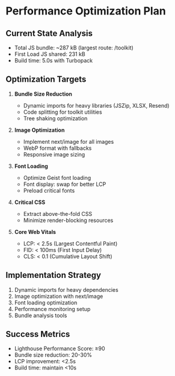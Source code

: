 # Performance Optimization Plan

## Current State Analysis

- Total JS bundle: ~287 kB (largest route: /toolkit)
- First Load JS shared: 231 kB
- Build time: 5.0s with Turbopack

## Optimization Targets

1. **Bundle Size Reduction**
   - Dynamic imports for heavy libraries (JSZip, XLSX, Resend)
   - Code splitting for toolkit utilities
   - Tree shaking optimization

2. **Image Optimization**
   - Implement next/image for all images
   - WebP format with fallbacks
   - Responsive image sizing

3. **Font Loading**
   - Optimize Geist font loading
   - Font display: swap for better LCP
   - Preload critical fonts

4. **Critical CSS**
   - Extract above-the-fold CSS
   - Minimize render-blocking resources

5. **Core Web Vitals**
   - LCP: < 2.5s (Largest Contentful Paint)
   - FID: < 100ms (First Input Delay)
   - CLS: < 0.1 (Cumulative Layout Shift)

## Implementation Strategy

1. Dynamic imports for heavy dependencies
2. Image optimization with next/image
3. Font loading optimization
4. Performance monitoring setup
5. Bundle analysis tools

## Success Metrics

- Lighthouse Performance Score: ≥90
- Bundle size reduction: 20-30%
- LCP improvement: <2.5s
- Build time: maintain <10s
